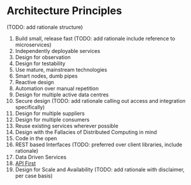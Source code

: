 # Architecture Principles

(TODO: add rationale structure)

1. Build small, release fast (TODO: add rationale include reference to microservices)
2. Independently deployable services
3. Design for observation
4. Design for testability
5. Use mature, mainstream technologies
6. Smart nodes, dumb pipes
7. Reactive design
8. Automation over manual repetition
9. Design for multiple active data centres
10. Secure design (TODO: add rationale calling out access and integration specifically)
11. Design for multiple suppliers
12. Design for multiple consumers
13. Reuse existing services wherever possible
14. Design with the Fallacies of Distributed Computing in mind
15. Code in the open
16. REST based Interfaces (TODO: preferred over client libraries, include rationale)
17. Data Driven Services
18. [API First](https://github.com/rossputin/tech-radar/blob/develop/source/documentation/internal-advice/principles/APIFirst.md)
19. Design for Scale and Availability (TODO: add rationale with disclaimer, per case basis)
